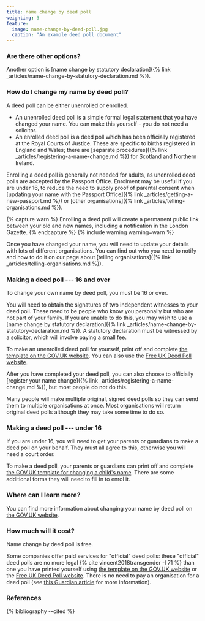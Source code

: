 ```yaml
---
title: name change by deed poll
weighting: 3
feature:
  image: name-change-by-deed-poll.jpg
  caption: "An example deed poll document"
---
```


### Are there other options?

Another option is [name change by statutory declaration]({% link _articles/name-change-by-statutory-declaration.md %}).

### How do I change my name by deed poll?

A deed poll can be either unenrolled or enrolled.

- An unenrolled deed poll is a simple formal legal statement that you have changed your name. You can make this yourself - you do not need a solicitor.
- An enrolled deed poll is a deed poll which has been officially registered at the Royal Courts of Justice. These are specific to births registered in England and Wales; there are [separate procedures]({% link _articles/registering-a-name-change.md %}) for Scotland and Northern Ireland.

Enrolling a deed poll is generally not needed for adults, as unenrolled deed polls are accepted by the Passport Office. Enrolment may be useful if you are under 16, to reduce the need to supply proof of parental consent when [updating your name with the Passport Office]({% link _articles/getting-a-new-passport.md %}) or [other organisations]({% link _articles/telling-organisations.md %}).

{% capture warn %}
Enrolling a deed poll will create a permanent public link between your old and new names, including a notification in the London Gazette.
{% endcapture %}
{% include warning warning=warn %}

Once you have changed your name, you will need to update your details with lots of different organisations. You can find out who you need to notify and how to do it on our page about [telling organisations]({% link _articles/telling-organisations.md %}).

### Making a deed poll --- 16 and over
To change your own name by deed poll, you must be 16 or over.

You will need to obtain the signatures of two independent witnesses to your deed poll. These need to be people who know you personally but who are not part of your family. If you are unable to do this, you may wish to use a [name change by statutory declaration]({% link _articles/name-change-by-statutory-declaration.md %}). A statutory declaration must be witnessed by a solicitor, which will involve paying a small fee.

To make an unenrolled deed poll for yourself, print off and complete [the template on the GOV.UK website](https://www.gov.uk/change-name-deed-poll/make-an-adult-deed-poll). You can also use the [Free UK Deed Poll website](https://freedeedpoll.org.uk/).

After you have completed your deed poll, you can also choose to officially [register your name change]({% link _articles/registering-a-name-change.md %}), but most people do not do this.

Many people will make multiple original, signed deed polls so they can send them to multiple organisations at once. Most organisations will return original deed polls although they may take some time to do so.

### Making a deed poll --- under 16
If you are under 16, you will need to get your parents or guardians to make a deed poll on your behalf. They must all agree to this, otherwise you will need a court order.

To make a deed poll, your parents or guardians can print off and complete [the GOV.UK template for changing a child's name](https://www.gov.uk/change-name-deed-poll/change-a-childs-name). There are some additional forms they will need to fill in to enrol it.

### Where can I learn more?

You can find more information about changing your name by deed poll on [the GOV.UK website](https://www.gov.uk/change-name-deed-poll/overview).

### How much will it cost?

Name change by deed poll is free.

Some companies offer paid services for "official" deed polls: these "official" deed polls are no more legal {% cite vincent2018transgender -l 71 %} than one you have printed yourself using [the template on the GOV.UK website](https://www.gov.uk/change-name-deed-poll/make-an-adult-deed-poll) or the [Free UK Deed Poll website](https://freedeedpoll.org.uk/). There is no need to pay an organisation for a deed poll (see [this Guardian article](https://www.theguardian.com/money/2013/jun/29/deed-poll-websites-avoid) for more information).

### References

{% bibliography --cited %}
